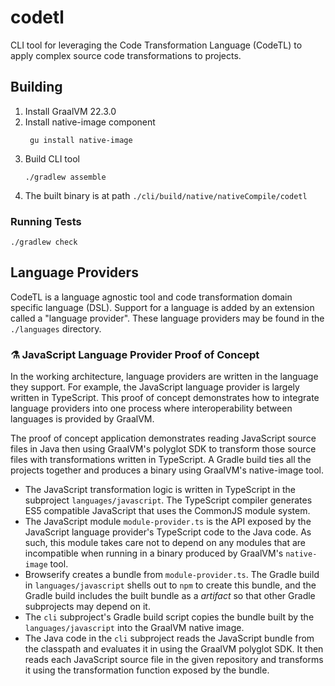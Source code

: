 # codetl

CLI tool for leveraging the Code Transformation Language (CodeTL) to apply complex source code
transformations to projects.

## Building

1. Install GraalVM 22.3.0
2. Install native-image component
   ```shell
    gu install native-image
   ```
3. Build CLI tool
   ```shell
   ./gradlew assemble
   ```
4. The built binary is at path `./cli/build/native/nativeCompile/codetl`

### Running Tests

```shell
./gradlew check
```

## Language Providers

CodeTL is a language agnostic tool and code transformation domain specific language (DSL). Support
for a language is added by an extension called a "language provider". These language providers may be found in the `./languages` directory.



### ⚗️ JavaScript Language Provider Proof of Concept

In the working architecture, language providers are written in the language they support. For
example, the JavaScript language provider is largely written in TypeScript. This proof of concept
demonstrates how to integrate language providers into one process where interoperability between
languages is provided by GraalVM.

The proof of concept application demonstrates reading JavaScript source files in Java then using
GraalVM's polyglot SDK to transform those source files with transformations written in TypeScript. A
Gradle build ties all the projects together and produces a binary using GraalVM's native-image tool.

- The JavaScript transformation logic is written in TypeScript in the
  subproject `languages/javascript`. The TypeScript compiler generates ES5 compatible JavaScript
  that uses the CommonJS module system.
- The JavaScript module `module-provider.ts` is the API exposed by the JavaScript language
  provider's TypeScript code to the Java code. As such, this module takes care not to depend on any
  modules that are incompatible when running in a binary produced by GraalVM's `native-image` tool.
- Browserify creates a bundle from `module-provider.ts`. The Gradle build in `languages/javascript`
  shells out to `npm` to create this bundle, and the Gradle build includes the built bundle as a
  _artifact_ so that other Gradle subprojects may depend on it.
- The `cli` subproject's Gradle build script copies the bundle built by the `languages/javascript`
  into the GraalVM native image.
- The Java code in the `cli` subproject reads the JavaScript bundle from the classpath and evaluates
  it in using the GraalVM polyglot SDK. It then reads each JavaScript source file in the given
  repository and transforms it using the transformation function exposed by the bundle.
